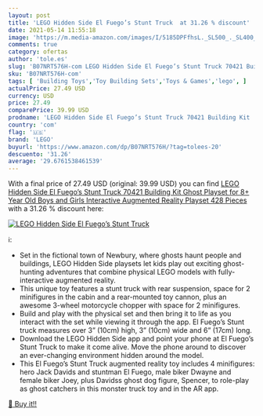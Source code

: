 ```yaml
---
layout: post
title: 'LEGO Hidden Side El Fuego’s Stunt Truck  at 31.26 % discount'
date: 2021-05-14 11:55:18
image: 'https://m.media-amazon.com/images/I/5185DPFfhsL._SL500_._SL400_.jpg'
comments: true
category: ofertas
author: 'tole.es'
slug: 'B07NRT576H-com LEGO Hidden Side El Fuego’s Stunt Truck 70421 Building...'
sku: 'B07NRT576H-com'
tags: [ 'Building Toys','Toy Building Sets','Toys & Games','lego', ]
actualPrice: 27.49 USD
currency: USD
price: 27.49
comparePrice: 39.99 USD
prodname: 'LEGO Hidden Side El Fuego’s Stunt Truck 70421 Building Kit  Ghost Playset for 8+ Year Old Boys and Girls  Interactive Augmented Reality Playset  428 Pieces '
country: 'com'
flag: '🇺🇸'
brand: 'LEGO'
buyurl: 'https://www.amazon.com/dp/B07NRT576H/?tag=tolees-20'
descuento: '31.26'
average: '29.6761538461539'
---
```


With a final price of 27.49 USD (original: 39.99 USD) you can find [LEGO Hidden Side El Fuego’s Stunt Truck 70421 Building Kit  Ghost Playset for 8+ Year Old Boys and Girls  Interactive Augmented Reality Playset  428 Pieces ](https://www.amazon.com/dp/B07NRT576H/?tag=tolees-20) with a  31.26 % discount here:

[![LEGO Hidden Side El Fuego’s Stunt Truck ](https://m.media-amazon.com/images/I/5185DPFfhsL._SL500_._SL400_.jpg)](https://www.amazon.com/dp/B07NRT576H/?tag=tolees-20)

ℹ️:

- Set in the fictional town of Newbury, where ghosts haunt people and buildings, LEGO Hidden Side playsets let kids play out exciting ghost-hunting adventures that combine physical LEGO models with fully-interactive augmented reality.
- This unique toy features a stunt truck with rear suspension, space for 2 minifigures in the cabin and a rear-mounted toy cannon, plus an awesome 3-wheel motorcycle chopper with space for 2 minifigures.
- Build and play with the physical set and then bring it to life as you interact with the set while viewing it through the app. El Fuego’s Stunt truck measures over 3” (10cm) high, 3” (10cm) wide and 6” (17cm) long.
- Download the LEGO Hidden Side app and point your phone at El Fuego’s Stunt Truck to make it come alive. Move the phone around to discover an ever-changing environment hidden around the model.
- This El Fuego’s Stunt Truck augmented reality toy includes 4 minifigures: hero Jack Davids and stuntman El Fuego, male biker Dwayne and female biker Joey, plus Davidss ghost dog figure, Spencer, to role-play as ghost catchers in this monster truck toy and in the AR app.

[🛒 Buy it!!](https://www.amazon.com/dp/B07NRT576H/?tag=tolees-20)
